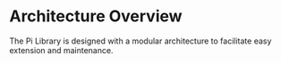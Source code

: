 # Architecture Overview

The Pi Library is designed with a modular architecture to facilitate easy extension and maintenance.
